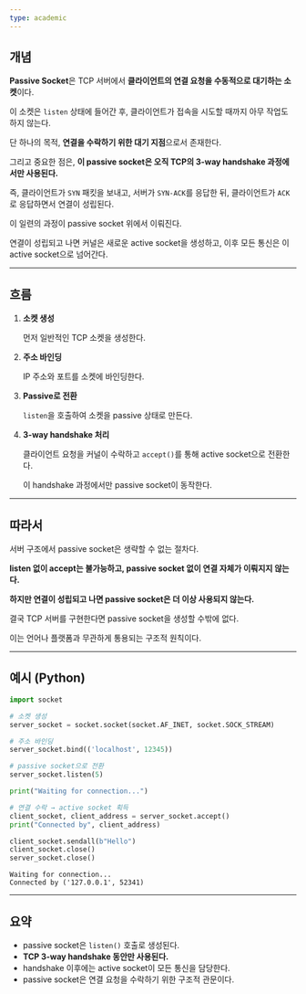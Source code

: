 ```yaml
---
type: academic
---
```

## 개념

**Passive Socket**은 TCP 서버에서 **클라이언트의 연결 요청을 수동적으로 대기하는 소켓**이다.

이 소켓은 `listen` 상태에 들어간 후, 클라이언트가 접속을 시도할 때까지 아무 작업도 하지 않는다.

단 하나의 목적, **연결을 수락하기 위한 대기 지점**으로서 존재한다.

그리고 중요한 점은, **이 passive socket은 오직 TCP의 3-way handshake 과정에서만 사용된다.**

즉, 클라이언트가 `SYN` 패킷을 보내고, 서버가 `SYN-ACK`를 응답한 뒤, 클라이언트가 `ACK`로 응답하면서 연결이 성립된다.

이 일련의 과정이 passive socket 위에서 이뤄진다.

연결이 성립되고 나면 커널은 새로운 active socket을 생성하고, 이후 모든 통신은 이 active socket으로 넘어간다.

---

## 흐름

1. **소켓 생성**
    
    먼저 일반적인 TCP 소켓을 생성한다.
    
2. **주소 바인딩**
    
    IP 주소와 포트를 소켓에 바인딩한다.
    
3. **Passive로 전환**
    
    `listen`을 호출하여 소켓을 passive 상태로 만든다.
    
4. **3-way handshake 처리**
    
    클라이언트 요청을 커널이 수락하고 `accept()`를 통해 active socket으로 전환한다.
    
    이 handshake 과정에서만 passive socket이 동작한다.
    

---

## 따라서

서버 구조에서 passive socket은 생략할 수 없는 절차다.

**listen 없이 accept는 불가능하고, passive socket 없이 연결 자체가 이뤄지지 않는다.**

**하지만 연결이 성립되고 나면 passive socket은 더 이상 사용되지 않는다.**

결국 TCP 서버를 구현한다면 passive socket을 생성할 수밖에 없다.

이는 언어나 플랫폼과 무관하게 통용되는 구조적 원칙이다.

---

## 예시 (Python)

```python
import socket

# 소켓 생성
server_socket = socket.socket(socket.AF_INET, socket.SOCK_STREAM)

# 주소 바인딩
server_socket.bind(('localhost', 12345))

# passive socket으로 전환
server_socket.listen(5)

print("Waiting for connection...")

# 연결 수락 → active socket 획득
client_socket, client_address = server_socket.accept()
print("Connected by", client_address)

client_socket.sendall(b"Hello")
client_socket.close()
server_socket.close()

```

```
Waiting for connection...
Connected by ('127.0.0.1', 52341)

```

---

## 요약

- passive socket은 `listen()` 호출로 생성된다.
- **TCP 3-way handshake 동안만 사용된다.**
- handshake 이후에는 active socket이 모든 통신을 담당한다.
- passive socket은 연결 요청을 수락하기 위한 구조적 관문이다.